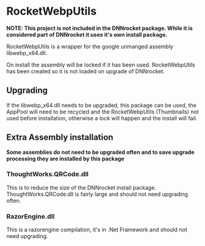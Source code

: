 # RocketWebpUtils

**NOTE: This project is not included in the DNNrocket package.  While it is considered part of DNNrocket it uses it's own install package.**

RocketWebpUtils is a wrapper for the google unmanged assembly libwebp_x64.dll.  

On install the assembly will be locked if it has been used.  RocketWebpUtils has been created so it is not loaded on upgrade of DNNrocket.  

## Upgrading 
If the libwebp_x64.dll needs to be upgraded, this package can be used, the AppPool will need to be recycled and the RocketWebpUtils (Thumbnails) not used before installation, otherwise a lock will happen and the install will fail.

## Extra Assembly installation
**Some assemblies do not need to be upgraded often and to save upgrade processing they are installed by this package**  

### ThoughtWorks.QRCode.dll  
This is to reduce the size of the DNNrocket install package.  ThoughtWorks.QRCode.dll is fairly large and should not need upgrading often.

### RazorEngine.dll
This is a razorengine compilation, it's in .Net Framework and should not need upgrading.
